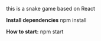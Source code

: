 this is a snake game based on React

**Install dependencies**
npm install

**How to start:**
npm start
